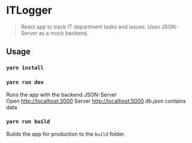 # ITLogger

> React app to track IT department tasks and issues. Uses JSON-Server as a mock backend. 

## Usage

### `yarn install`

### `yarn run dev`

Runs the app with the backend JSON-Server<br>
Open [http://localhost:3000](http://localhost:3000)
Server [http://localhost:5000](http://localhost:5000)
db.json contains data

### `yarn run build`

Builds the app for production to the `build` folder.<br>
